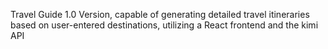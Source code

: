 Travel Guide 1.0 Version, capable of generating detailed travel itineraries based on user-entered destinations, utilizing a React frontend and the kimi API
